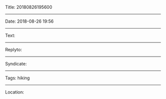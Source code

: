 Title: 20180826195600 

----

Date: 2018-08-26 19:56

----

Text: 

----

Replyto: 

----

Syndicate:

----

Tags: hiking

----

Location: 

